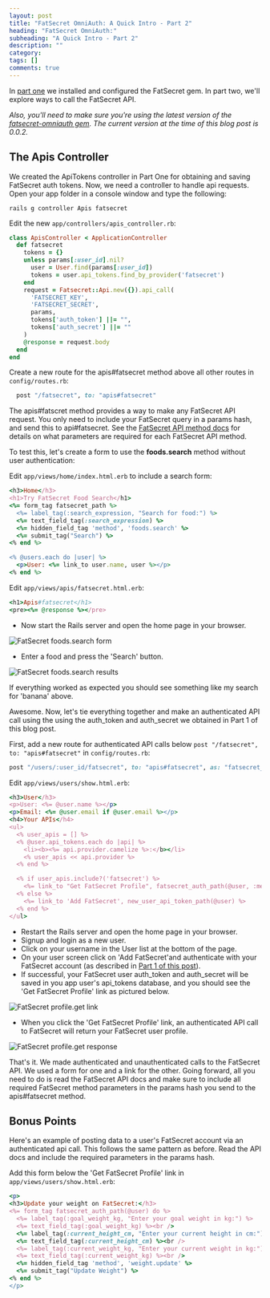 ```yaml
---
layout: post
title: "FatSecret OmniAuth: A Quick Intro - Part 2"
heading: "FatSecret OmniAuth:"
subheading: "A Quick Intro - Part 2"
description: ""
category:
tags: []
comments: true
---
```


In [part one] we installed and configured the FatSecret gem. In part two,
we'll explore ways to call the FatSecret API.

[part one]: /quick-intro-to-fatsecret-omniauth-ruby-gem/ "part one"

*Also, you'll need to make sure you're using the latest version of the
[fatsecret-omniauth gem]. The current version at the time of this blog post is 0.0.2.*

[fatsecret-omniauth gem]: https://github.com/scrawlon/fatsecret-omniauth "fatsecret-omniauth gem"

The Apis Controller
---

We created the ApiTokens controller in Part One for obtaining and saving
FatSecret auth tokens. Now, we need a controller to handle api
requests. Open your app folder in a console window and type the following:  

`rails g controller Apis fatsecret`

Edit the new `app/controllers/apis_controller.rb`:

```ruby
class ApisController < ApplicationController
  def fatsecret
    tokens = {}
    unless params[:user_id].nil?
      user = User.find(params[:user_id])
      tokens = user.api_tokens.find_by_provider('fatsecret')
    end
    request = Fatsecret::Api.new({}).api_call(
      'FATSECRET_KEY',
      'FATSECRET_SECRET',
      params,
      tokens['auth_token'] ||= "",  
      tokens['auth_secret'] ||= ""
    )
    @response = request.body
  end
end
```

Create a new route for the apis#fatsecret method above all other routes in `config/routes.rb`:

```ruby
  post "/fatsecret", to: "apis#fatsecret"
```

The apis#fatscret method provides a way to make any FatSecret API request.
You only need to include your FatSecret query in a params hash,
and send this to api#fatsecret. See the [FatSecret API method docs]
for details on what parameters are required for each FatSecret API method.

[FatSecret API method docs]: http://platform.fatsecret.com/api/Default.aspx?screen=rapiref "FatSecret API method docs"

To test this, let's create a form to use the __foods.search__ method without user authentication:

Edit `app/views/home/index.html.erb` to include a search form:

```ruby
<h3>Home</h3>
<h1>Try FatSecret Food Search</h1>
<%= form_tag fatsecret_path %>
  <%= label_tag(:search_expression, "Search for food:") %>
  <%= text_field_tag(:search_expression) %>
  <%= hidden_field_tag 'method', 'foods.search' %>
  <%= submit_tag("Search") %>
<% end %>

<% @users.each do |user| %>
  <p>User: <%= link_to user.name, user %></p>
<% end %>
```

Edit `app/views/apis/fatsecret.html.erb`:

```ruby
<h1>Apis#fatsecret</h1>
<pre><%= @response %></pre>
```

* Now start the Rails server and open the home page in your browser.  

![FatSecret foods.search form](/images/fatsecret-omniauth-foods-search-form.jpg "foods.search form")

* Enter a food and press the 'Search' button.

![FatSecret foods.search results](/images/fatsecret-omniauth-foods-search-results.jpg "foods.search results")

If everything worked as expected you should see something like my search for 'banana' above.

Awesome. Now, let's tie everything together and make an authenticated API call using the
using the auth_token and auth_secret we obtained in Part 1 of this blog post.

First, add a new route for authenticated API calls below `post "/fatsecret", to: "apis#fatsecret"`
in `config/routes.rb`:

```ruby
post "/users/:user_id/fatsecret", to: "apis#fatsecret", as: "fatsecret_auth"
```

Edit `app/views/users/show.html.erb`:

```ruby
<h3>User</h3>
<p>User: <%= @user.name %></p>
<p>Email: <%= @user.email if @user.email %></p>
<h4>Your APIs</h4>
<ul>
  <% user_apis = [] %>
  <% @user.api_tokens.each do |api| %>
    <li><b><%= api.provider.camelize %>:</b></li>
    <% user_apis << api.provider %>
  <% end %>

  <% if user_apis.include?('fatsecret') %>
    <%= link_to "Get FatSecret Profile", fatsecret_auth_path(@user, :method => 'profile.get'), :method => 'post' %>
  <% else %>
    <%= link_to 'Add FatSecret', new_user_api_token_path(@user) %>
  <% end %>
</ul>
```


* Restart the Rails server and open the home page in your browser.  
* Signup and login as a new user.
* Click on your username in the User list at the bottom of the page.
* On your user screen click on 'Add FatSecret'and authenticate with your FatSecret account
(as described in [Part 1 of this post]).
* If successful, your FatSecret user auth_token and auth_secret will be saved in you app
user's api_tokens database, and you should see the 'Get FatSecret Profile' link as pictured below.

![FatSecret profile.get link](/images/fatsecret-omniauth-profile-get.jpg "FatSecret profile.get link")

[Part 1 of this post]: /quick-intro-to-fatsecret-omniauth-ruby-gem/ "Part 1 of this post"

* When you click the 'Get FatSecret Profile' link, an authenticated API call to FatSecret will return
your FatSecret user profile.

![FatSecret profile.get response](/images/fatsecret-omniauth-profile-get-response.jpg "FatSecret profile.get response")

That's it. We made authenticated and unauthenticated calls to the FatSecret API. We used a form for one and a link for the other.
Going forward, all you need to do is read the FatSecret API docs and make sure to include all required
FatSecret method parameters in the params hash you send to the apis#fatsecret method.

Bonus Points
---

Here's an example of posting data to a user's FatSecret account via an authenticated api call.
This follows the same pattern as before. Read the API docs and include the required parameters in the params hash.

Add this form below the 'Get FatSecret Profile' link in `app/views/users/show.html.erb`:

```ruby
<p>
<h3>Update your weight on FatSecret:</h3>
<%= form_tag fatsecret_auth_path(@user) do %>
  <%= label_tag(:goal_weight_kg, "Enter your goal weight in kg:") %>
  <%= text_field_tag(:goal_weight_kg) %><br />
  <%= label_tag(:current_height_cm, "Enter your current height in cm:") %>
  <%= text_field_tag(:current_height_cm) %><br />
  <%= label_tag(:current_weight_kg, "Enter your current weight in kg:") %>
  <%= text_field_tag(:current_weight_kg) %><br />
  <%= hidden_field_tag 'method', 'weight.update' %>
  <%= submit_tag("Update Weight") %>
<% end %>  
</p>
```

